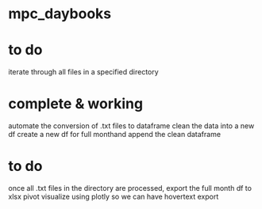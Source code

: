 # mpc_daybooks

# to do
iterate through all files in a specified directory
  # complete & working
  automate the conversion of .txt files to dataframe
  clean the data into a new df
  create a new df for full monthand append the clean dataframe
  
  # to do 
  once all .txt files in the directory are processed, export the full month df to xlsx
  pivot
  visualize using plotly so we can have hovertext
  export
